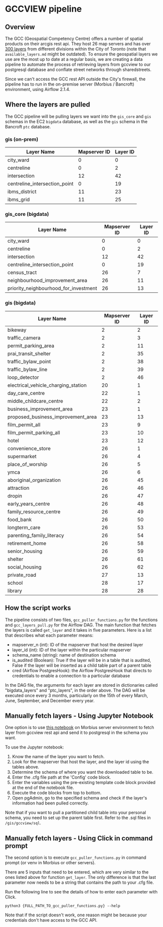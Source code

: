 # GCCVIEW pipeline

## Overview

The GCC (Geospatial Competency Centre) offers a number of spatial products on their arcgis rest api. They host 26 map servers and has over [300 layers](https://github.com/CityofToronto/bdit_data-sources/blob/gcc_view/gis/gccview/available_layers.md) from different divisions within the City of Toronto (note that `available_layers.md` might be outdated). To ensure the geospatial layers we use are the most up to date at a regular basis, we are creating a data pipeline to automate the process of retrieving layers from gccview to our postgresql database and conflate street networks through sharedstreets.

Since we can't access the GCC rest API outside the City's firewall, the pipeline has to run in the on-premise server (Morbius / Bancroft) environment, using Airflow 2.1.4.

## Where the layers are pulled

The GCC pipeline will be pulling layers we want into the `gis_core` and `gis` schemas in the EC2 `bigdata` database, as well as the `gis` schema in the Bancroft `ptc` database.

### gis (on-prem)

|Layer Name|Mapserver ID|Layer ID|
|-|-|-|
|city_ward|0|0|
|centreline|0|2|
|intersection|12|42|
|centreline_intersection_point|0|19|
|ibms_district|11|23|
|ibms_grid|11|25|

### gis_core (bigdata)

|Layer Name|Mapserver ID|Layer ID|
|-|-|-|
|city_ward|0|0|
|centreline|0|2|
|intersection|12|42|
|centreline_intersection_point|0|19|
|census_tract|26|7|
|neighbourhood_improvement_area|26|11|
|priority_neighbourhood_for_investment|26|13|

### gis (bigdata)

|Layer Name|Mapserver ID|Layer ID|
|-|-|-|
|bikeway|2|2|
|traffic_camera|2|3|
|permit_parking_area|2|11|
|prai_transit_shelter|2|35|
|traffic_bylaw_point|2|38|
|traffic_bylaw_line|2|39|
|loop_detector|2|46|
|electrical_vehicle_charging_station|20|1|
|day_care_centre|22|1|
|middle_childcare_centre|22|2|
|business_improvement_area|23|1|
|proposed_business_improvement_area|23|13|
|film_permit_all|23|9|
|film_permit_parking_all|23|10|
|hotel|23|12|
|convenience_store|26|1|
|supermarket|26|4|
|place_of_worship|26|5|
|ymca|26|6|
|aboriginal_organization|26|45|
|attraction|26|46|
|dropin|26|47|
|early_years_centre|26|48|
|family_resource_centre|26|49|
|food_bank|26|50|
|longterm_care|26|53|
|parenting_family_literacy|26|54|
|retirement_home|26|58|
|senior_housing|26|59|
|shelter|26|61|
|social_housing|26|62|
|private_road|27|13|
|school|28|17|
|library|28|28|

## How the script works

The pipeline consists of two files, `gcc_puller_functions.py` for the functions and `gcc_layers_pull.py` for the Airflow DAG. The main function that fetches the layers is called `get_layer` and it takes in five parameters. Here is a list that describes what each parameter means:

- mapserver_n (int): ID of the mapserver that host the desired layer
- layer_id (int): ID of the layer within the particular mapserver
- schema_name (string): name of destination schema
- is_audited (Boolean): True if the layer will be in a table that is audited, False if the layer will be inserted as a child table part of a parent table
- cred (Airflow PostgresHook): the Airflow PostgresHook that directs to credentials to enable a connection to a particular database

In the DAG file, the arguments for each layer are stored in dictionaries called "bigdata_layers" and "ptc_layers", in the order above. The DAG will be executed once every 3 months, particularly on the 15th of every March, June, September, and December every year.

## Manually fetch layers - Using Jupyter Notebook

One option is to use [this notebook](https://github.com/CityofToronto/bdit_data-sources/blob/gcc_view/gis/gccview/get_layer_gccview.ipynb) on Morbius server environment to fetch layer from gccview rest api and send it to postgresql in the schema you want.

To use the Jupyter notebook:
1. Know the name of the layer you want to fetch. 
2. Look for the mapserver that host the layer, and the layer id using the tables above.
3. Determine the schema of where you want the downloaded table to be.
4. Enter the .cfg file path at the 'Config' code block.
5. Enter the variables using the pre-existing template code block provided at the end of the notebook file.
6. Execute the code blocks from top to bottom.
7. Open pgAdmin, go to the specified schema and check if the layer's information had been pulled correctly.

Note that if you want to pull a partitioned child table into your personal schema, you need to set up the parent table first. Refer to the .sql files in `/gis/gccview/sql`.

## Manually fetch layers - Using Click in command prompt

The second option is to execute `gcc_puller_functions.py` in command prompt (or venv in Morbius or other servers).

There are 5 inputs that need to be entered, which are very similar to the ones listed above for function `get_layer`. The only difference is that the last parameter now needs to be a string that contains the path to your .cfg file.

Run the following line to see the details of how to enter each parameter with Click.

```python3 {FULL_PATH_TO_gcc_puller_functions.py} --help```

Note that if the script doesn't work, one reason might be because your credentials don't have access to the GCC API.